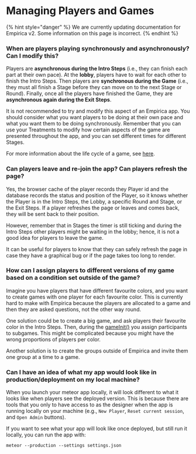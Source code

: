 # Managing Players and Games

{% hint style="danger" %}
We are currently updating documentation for Empirica v2. Some information on
this page is incorrect.
{% endhint %}

### When are players playing synchronously and asynchronously? Can I modify this?

Players are **asynchronous during the Intro Steps** (i.e., they can finish each part at their own pace). At the **lobby**, players have to wait for each other to finish the Intro Steps. Then players are **synchronous during the Game** (i.e., they must all finish a Stage before they can move on to the next Stage or Round). Finally, once all the players have finished the Game, they are **asynchronous again during the Exit Steps**.

It is not recommended to try and modify this aspect of an Empirica app. You should consider what you want players to be doing at their own pace and what you want them to be doing synchronously. Remember that you can use your Treatments to modify how certain aspects of the game are presented throughout the app, and you can set different times for different Stages.

For more information about the life cycle of a game, see [here](../overview/lifecycle/).

### Can players leave and re-join the app? Can players refresh the page?

Yes, the browser cache of the player records they Player id and the database records the status and position of the Player, so it knows whether the Player is in the Intro Steps, the Lobby, a specific Round and Stage, or the Exit Steps. If a player refreshes the page or leaves and comes back, they will be sent back to their position.&#x20;

However, remember that in Stages the timer is still ticking and during the Intro Steps other players might be waiting in the lobby; hence, it is not a good idea for players to leave the game.

It can be useful for players to know that they can safely refresh the page in case they have a graphical bug or if the page takes too long to render.

### How can I assign players to different versions of my game based on a condition set outside of the game?

Imagine you have players that have different favourite colors, and you want to create games with one player for each favourite color. This is currently hard to make with Empirica because the players are allocated to a game and then they are asked questions, not the other way round.

One solution could be to create a big game, and ask players their favourite color in the Intro Steps. Then, during the [gameInit()](../overview/lifecycle/) you assign participants to subgames. This might be complicated because you might have the wrong proportions of players per color.&#x20;

Another solution is to create the groups outside of Empirica and invite them one group at a time to a game.

### Can I have an idea of what my app would look like in production/deployment on my local machine?

When you launch your meteor app locally, it will look different to what it looks like when players see the deployed version. This is because there are tools that you only to have access to as the designer when the app is running locally on your machine (e.g., `New Player`, `Reset current session`, and `Open Admin` buttons).

If you want to see what your app will look like once deployed, but still run it locally, you can run the app with:

```
meteor --production --settings settings.json
```
